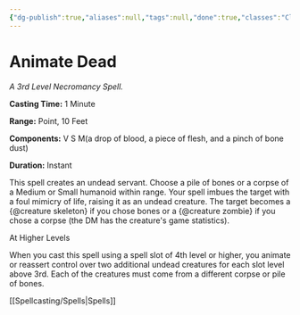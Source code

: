 ```yaml
---
{"dg-publish":true,"aliases":null,"tags":null,"done":true,"classes":"Cleric, Wizard,","spellLevel":3,"school":"Necromancy","source":"PHB","permalink":"/spells/animate-dead/","dgHomeLink":false,"dgPassFrontmatter":true}
---
```


# Animate Dead
*A 3rd Level Necromancy Spell.*

**Casting Time:** 1 Minute

**Range:** Point, 10 Feet

**Components:** V S M(a drop of blood, a piece of flesh, and a pinch of bone dust)

**Duration:** Instant

This spell creates an undead servant. Choose a pile of bones or a corpse of a Medium or Small humanoid within range. Your spell imbues the target with a foul mimicry of life, raising it as an undead creature. The target becomes a {@creature skeleton} if you chose bones or a {@creature zombie} if you chose a corpse (the DM has the creature's game statistics).

At Higher Levels

When you cast this spell using a spell slot of 4th level or higher, you animate or reassert control over two additional undead creatures for each slot level above 3rd. Each of the creatures must come from a different corpse or pile of bones.

[[Spellcasting/Spells|Spells]]